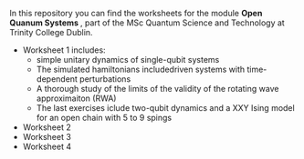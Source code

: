 In this repository you can find the worksheets for the module <strong> Open Quanum Systems </strong>, part of the MSc Quantum Science and Technology at Trinity College Dublin.

<ul>

<li> Worksheet 1 includes: 

<ul>
<li>simple unitary dynamics of single-qubit systems</li>
<li>The simulated hamiltonians includedriven systems with time-dependent perturbations</li>
<li>A thorough study of the limits of the validity of the rotating wave approximaiton (RWA)</li>
<li>The last exercises iclude two-qubit dynamics and a XXY Ising model for an open chain with 5 to 9 spings</li>
</ul>

<li> Worksheet 2 </li>

<li> Worksheet 3 </li>

<li> Worksheet 4 </li>

</ul>
